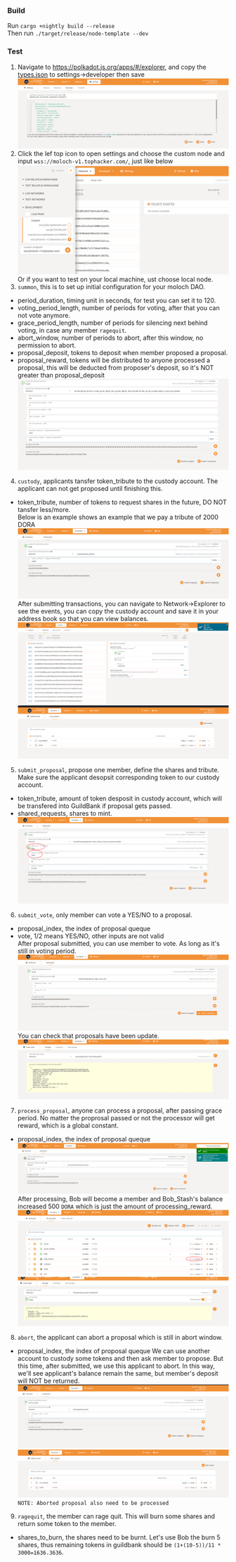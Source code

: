 ### Build

Run `cargo +nightly build --release`  
Then run `./target/release/node-template --dev`

### Test

1. Navigate to https://polkadot.js.org/apps/#/explorer, and  copy the [types.json](../pallets/moloch-v1/src/types.json) to settings->developer then save
![alt add-settings](images/add-settings.png)
2. Click the lef top icon to open settings and choose the custom node and input `wss://moloch-v1.tophacker.com/`, just like below
![alt select-node](images/select-node.png)
Or if you want to test on your local machine, ust choose local node.
3. `summon`, this is to set up initial configuration for your moloch DAO.  
- period_duration, timing unit in seconds, for test you can set it to 120.  
- voting_period_length, number of periods for voting, after that you can not vote anymore.  
- grace_period_length, number of periods for silencing next behind voting, in case any member `ragequit`.  
- abort_window, number of periods to abort, after this window, no permission to abort.  
- proposal_deposit, tokens to deposit when member proposed a proposal.
- proposal_reward, tokens will be distributed to anyone processed a proposal, this will be deducted from proposer's deposit, so it's NOT greater than proposal_deposit
![alt summon](images/summon.png)

4. `custody`, applicants tansfer token_tribute to the custody account. The applicant can not get proposed until finishing this.
- token_tribute, number of tokens to request shares in the future, DO NOT tansfer less/more.  
Below is an example shows an example that we pay a tribute of 2000 DORA
![alt custody](images/custody.png)
After submitting transactions, you can navigate to Network->Explorer to see the events, you can copy the custody account and save it in your address book so that you can view balances.
![alt custody-account](images/custody-account.png)
![alt address-book](images/address-book.png)

5. `submit_proposal`, propose one member, define the shares and tribute. Make sure the applicant desopsit corresponding token to our custody account.
- token_tribute, amount of token desposit in custody account, which will be transfered into GuildBank if proposal gets passed.
- shared_requests, shares to mint.
![alt submit-proposal](images/submit-proposal.png)

6. `submit_vote`, only member can vote a YES/NO to a proposal.
- proposal_index, the index of proposal queque
- vote, 1/2 means YES/NO, other inputs are not valid  
After proposal submitted, you can use member to vote. As long as it's still in voting period.
![alt vote](images/vote.png)
You can check that proposals have been update.
![alt proposals](images/proposals.png)

7. `process_proposal`, anyone can process a proposal, after passing grace period. No matter the proprosal passed or not the processor will get reward, which is a global constant.
- proposal_index, the index of proposal queque
![alt process](images/process.png)
After processing, Bob will become a member and Bob_Stash's balance increased 500 `DORA` which is just the amount of processing_reward.
![alt bob](images/bob.png)
![alt member](images/member.png)

8. `abort`, the applicant can abort a proposal which is still in abort window.
- proposal_index, the index of proposal queque
We can use another account to custody some tokens and then ask member to propose. But this time, after submitted, we use this applicant to abort. In this way, we'll see applicant's balance remain the same, but member's deposit will NOT be returned.
![alt abort](images/abort.png)
![alt after-abort](images/after-abort.png)
```NOTE: Aborted proposal also need to be processed``` 

9. `ragequit`, the member can rage quit. This will burn some shares and return some token to the member.
- shares_to_burn, the shares need to be burnt.
Let's use Bob the burn 5 shares, thus remaining tokens in guildbank should be `(1+(10-5))/11 * 3000=1636.3636`. 
